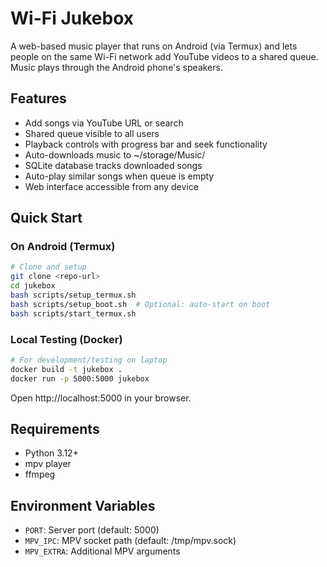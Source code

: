 # Wi-Fi Jukebox

A web-based music player that runs on Android (via Termux) and lets people on the same Wi-Fi network add YouTube videos to a shared queue. Music plays through the Android phone's speakers.

## Features

- Add songs via YouTube URL or search
- Shared queue visible to all users
- Playback controls with progress bar and seek functionality
- Auto-downloads music to ~/storage/Music/
- SQLite database tracks downloaded songs
- Auto-play similar songs when queue is empty
- Web interface accessible from any device

## Quick Start

### On Android (Termux)

```bash
# Clone and setup
git clone <repo-url>
cd jukebox
bash scripts/setup_termux.sh
bash scripts/setup_boot.sh  # Optional: auto-start on boot
bash scripts/start_termux.sh
```

### Local Testing (Docker)

```bash
# For development/testing on laptop
docker build -t jukebox .
docker run -p 5000:5000 jukebox
```

Open http://localhost:5000 in your browser.

## Requirements

- Python 3.12+
- mpv player
- ffmpeg

## Environment Variables

- `PORT`: Server port (default: 5000)
- `MPV_IPC`: MPV socket path (default: /tmp/mpv.sock)
- `MPV_EXTRA`: Additional MPV arguments